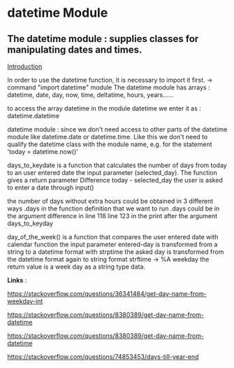 # datetime Module


## The datetime module : supplies classes for manipulating dates and times.

   [Introduction](https://docs.python.org/3/library/datetime.html)
 
 In order to use the datetime function, it is necessary to import it first. -> command "import datetime" module 
 The datetime module has arrays : datetime, date, day, now, time, deltatime, hours, years......

 to access the array datetime in the module datetime we enter it as : datetime.datetime


 datetime module : since we don't need access to other parts of the datetime module like datetime.date or
datetime.time. Like this we don't need to qualify the
 datetime class with the module name, e.g. for the statement
 'today = datetime.now()'



 days_to_keydate is a function that calculates the number of days from today to an user entered date
 the input parameter (selected_day).
 The function gives a return parameter Difference today - selected_day
 the user is asked to enter a date through input()


 the number of days without extra hours could be obtained in 3 different ways
 .days in the function definition that we want to run
 .days could be in the argument difference in line  118
 line 123 in the print after the argument days_to_keyday


 day_of_the_week() is a function that compares the user entered date with calendar function
 the input parameter entered-day is transformed from a string to a datetime format with strptime
 the asked day is transformed from the datetime format again to string format strftime -> %A weekday
 the return value is a week day as a string type data.

**Links** :

https://stackoverflow.com/questions/36341484/get-day-name-from-weekday-int

https://stackoverflow.com/questions/8380389/get-day-name-from-datetime

https://stackoverflow.com/questions/8380389/get-day-name-from-datetime

https://stackoverflow.com/questions/74853453/days-till-year-end
